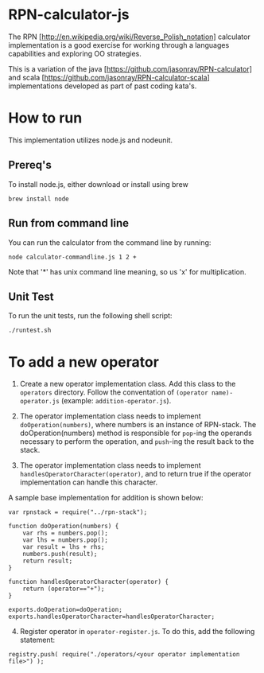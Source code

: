 RPN-calculator-js
===================

The RPN [http://en.wikipedia.org/wiki/Reverse_Polish_notation] calculator implementation is a good exercise for working through a languages capabilities and exploring OO strategies.

This is a variation of the java [https://github.com/jasonray/RPN-calculator] and scala [https://github.com/jasonray/RPN-calculator-scala] implementations developed as part of past coding kata's.

How to run
==========
This implementation utilizes node.js and nodeunit.

Prereq's
--------
To install node.js, either download or install using brew
```
brew install node
```

Run from command line
---------------------
You can run the calculator from the command line by running:
```
node calculator-commandline.js 1 2 +
```

Note that '*' has unix command line meaning, so us 'x' for multiplication.

Unit Test
---------
To run the unit tests, run the following shell script:
```
./runtest.sh
```

To add a new operator
=====================
1) Create a new operator implementation class.  Add this class to the `operators` directory.  Follow the conventation of `(operator name)-operator.js` (example: `addition-operator.js`).

2) The operator implementation class needs to implement `doOperation(numbers)`, where numbers is an instance of RPN-stack.  The doOperation(numbers) method is responsible for `pop`-ing the operands necessary to perform the operation, and `push`-ing the result back to the stack.

3) The operator implementation class needs to implement `handlesOperatorCharacter(operator)`, and to return true if the operator implementation can handle this character.

A sample base implementation for addition is shown below:

```
var rpnstack = require("../rpn-stack");

function doOperation(numbers) {
	var rhs = numbers.pop();
	var lhs = numbers.pop();
	var result = lhs + rhs;
	numbers.push(result);
	return result;
}

function handlesOperatorCharacter(operator) {
	return (operator=="+");
}

exports.doOperation=doOperation;
exports.handlesOperatorCharacter=handlesOperatorCharacter;
```

4) Register operator in `operator-register.js`.  To do this, add the following statement: 
```
registry.push( require("./operators/<your operator implementation file>") );
```
